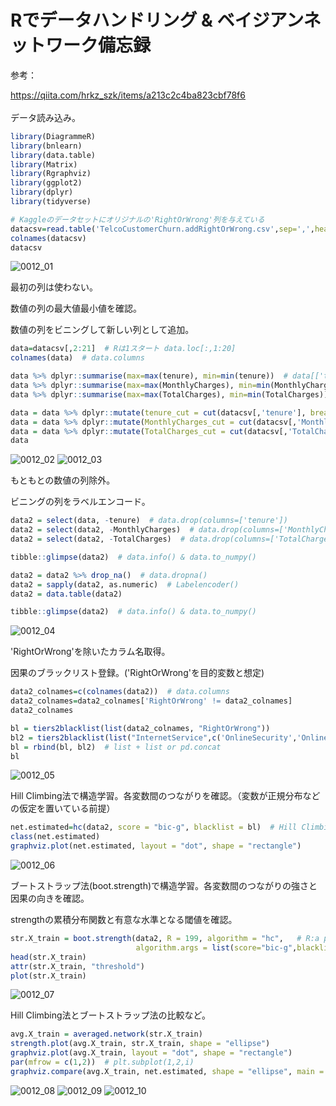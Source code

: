# Rでデータハンドリング & ベイジアンネットワーク備忘録
参考：

https://qiita.com/hrkz_szk/items/a213c2c4ba823cbf78f6
<br>
<br>
データ読み込み。
```r
library(DiagrammeR)
library(bnlearn)
library(data.table)
library(Matrix)
library(Rgraphviz)
library(ggplot2)
library(dplyr)
library(tidyverse)

# Kaggleのデータセットにオリジナルの'RightOrWrong'列を与えている
datacsv=read.table('TelcoCustomerChurn.addRightOrWrong.csv',sep=',',header=TRUE)
colnames(datacsv)
datacsv
```
![0012_01](0012_rlang_bnlearn/0012_01.png)


最初の列は使わない。

数値の列の最大値最小値を確認。

数値の列をビニングして新しい列として追加。
```r
data=datacsv[,2:21]  # Rは1スタート data.loc[:,1:20]
colnames(data)  # data.columns

data %>% dplyr::summarise(max=max(tenure), min=min(tenure))  # data[['tenure']].agg(['min', 'max'])
data %>% dplyr::summarise(max=max(MonthlyCharges), min=min(MonthlyCharges))  # data[['MonthlyCharges']].agg(['min', 'max'])
data %>% dplyr::summarise(max=max(TotalCharges), min=min(TotalCharges))  # data[['TotalCharges']].agg(['min', 'max'])

data = data %>% dplyr::mutate(tenure_cut = cut(datacsv[,'tenure'], breaks = c(0, 10, 20, 30, 40, 50, 60, 70, 80), right = FALSE))  # pd.cut(data['tenure'], bins=[0, 10, 20, 30, 40, 50, 60, 70, 80])
data = data %>% dplyr::mutate(MonthlyCharges_cut = cut(datacsv[,'MonthlyCharges'], breaks = c(0, 20, 40, 60, 80, 100, 120), right = FALSE))  # pd.cut(data['MonthlyCharges'], bins=[0, 20, 40, 60, 80, 100, 120])
data = data %>% dplyr::mutate(TotalCharges_cut = cut(datacsv[,'TotalCharges'], breaks = c(0, 1000, 2000, 3000, 4000, 5000, 6000, 7000, 8000, 9000), right = FALSE))  # pd.cut(data['TotalCharges'], bins=[0, 1000, 2000, 3000, 4000, 5000, 6000, 7000, 8000, 9000])
data
```
![0012_02](0012_rlang_bnlearn/0012_02.png)
![0012_03](0012_rlang_bnlearn/0012_03.png)

もともとの数値の列除外。

ビニングの列をラベルエンコード。

```r
data2 = select(data, -tenure)  # data.drop(columns=['tenure'])
data2 = select(data2, -MonthlyCharges)  # data.drop(columns=['MonthlyCharges'])
data2 = select(data2, -TotalCharges)  # data.drop(columns=['TotalCharges'])

tibble::glimpse(data2)  # data.info() & data.to_numpy()

data2 = data2 %>% drop_na()  # data.dropna()
data2 = sapply(data2, as.numeric)  # Labelencoder()
data2 = data.table(data2)

tibble::glimpse(data2)  # data.info() & data.to_numpy()
```
![0012_04](0012_rlang_bnlearn/0012_04.png)

'RightOrWrong'を除いたカラム名取得。

因果のブラックリスト登録。('RightOrWrong'を目的変数と想定)
```r
data2_colnames=c(colnames(data2))  # data.columns
data2_colnames=data2_colnames['RightOrWrong' != data2_colnames]
data2_colnames

bl = tiers2blacklist(list(data2_colnames, "RightOrWrong"))
bl2 = tiers2blacklist(list("InternetService",c('OnlineSecurity','OnlineBackup','DeviceProtection','TechSupport','StreamingTV','StreamingMovies')))
bl = rbind(bl, bl2)  # list + list or pd.concat
bl
```
![0012_05](0012_rlang_bnlearn/0012_05.png)

Hill Climbing法で構造学習。各変数間のつながりを確認。（変数が正規分布などの仮定を置いている前提）
```r
net.estimated=hc(data2, score = "bic-g", blacklist = bl)  # Hill Climbing (HC)
class(net.estimated)
graphviz.plot(net.estimated, layout = "dot", shape = "rectangle")
```
![0012_06](0012_rlang_bnlearn/0012_06.png)

ブートストラップ法(boot.strength)で構造学習。各変数間のつながりの強さと因果の向きを確認。

strengthの累積分布関数と有意な水準となる閾値を確認。
```r
str.X_train = boot.strength(data2, R = 199, algorithm = "hc",   # R:a positive integer, the number of bootstrap replicates.
                            algorithm.args = list(score="bic-g",blacklist=bl))  #
head(str.X_train)
attr(str.X_train, "threshold")
plot(str.X_train)
```
![0012_07](0012_rlang_bnlearn/0012_07.png)

Hill Climbing法とブートストラップ法の比較など。
```r
avg.X_train = averaged.network(str.X_train)
strength.plot(avg.X_train, str.X_train, shape = "ellipse")
graphviz.plot(avg.X_train, layout = "dot", shape = "rectangle")
par(mfrow = c(1,2))  # plt.subplot(1,2,i)
graphviz.compare(avg.X_train, net.estimated, shape = "ellipse", main = c("Boot Strength", "Hill Climbing"))  # 赤線が右のグラフのみにある円弧を、青線が左のグラフにのみある円弧
```
![0012_08](0012_rlang_bnlearn/0012_08.png)
![0012_09](0012_rlang_bnlearn/0012_09.png)
![0012_10](0012_rlang_bnlearn/0012_10.png)